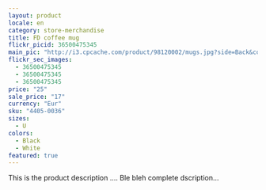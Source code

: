 ```yaml
---
layout: product
locale: en
category: store-merchandise
title: FD coffee mug
flickr_picid: 36500475345
main_pic: "http://i3.cpcache.com/product/98120002/mugs.jpg?side=Back&color=White"
flickr_sec_images:
  - 36500475345
  - 36500475345
  - 36500475345
price: "25"
sale_price: "17"
currency: "Eur"
sku: "4405-0036"
sizes:
  - U
colors:
  - Black
  - White
featured: true
---
```


This is the product description ....
Ble bleh complete dscription...

